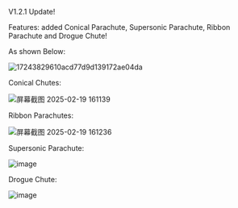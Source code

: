 V1.2.1 Update!

Features: added Conical Parachute, Supersonic Parachute, Ribbon Parachute and Drogue Chute!

As shown Below:

![17243829610acd77d9d139172ae04da](https://github.com/user-attachments/assets/13e39b3f-48f7-4a41-adbc-48dc786f57e5)

Conical Chutes: 

![屏幕截图 2025-02-19 161139](https://github.com/user-attachments/assets/1864552e-ab2f-4af1-b1e9-1d083b87c96f)

Ribbon Parachutes:

![屏幕截图 2025-02-19 161236](https://github.com/user-attachments/assets/50108e76-7266-46e2-a27e-9476d0140189)


Supersonic Parachute: 

![image](https://github.com/user-attachments/assets/1098716f-62b1-4408-abeb-5b7d7d6fad3f)


Drogue Chute: 

![image](https://github.com/user-attachments/assets/a0ea46c6-6863-41b4-9aac-2ab834945d63)
